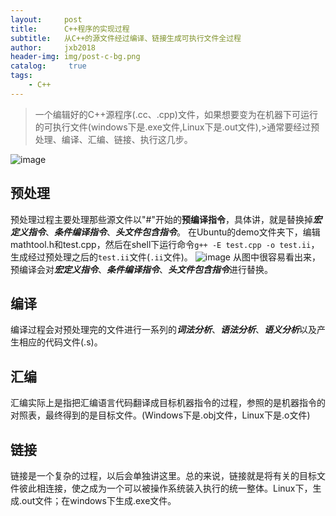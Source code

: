 ```yaml
---
layout:     post
title:      C++程序的实现过程
subtitle:   从C++的源文件经过编译、链接生成可执行文件全过程
author:     jxb2018
header-img: img/post-c-bg.png
catalog: 	 true
tags:
    - C++
---
```

>一个编辑好的C++源程序(.cc、.cpp)文件，如果想要变为在机器下可运行的可执行文件(windows下是.exe文件,Linux下是.out文件),>通常要经过预处理、编译、汇编、链接、执行这几步。

![image](https://jxb2018.github.io/img/post-c.jpg)
## 预处理
预处理过程主要处理那些源文件以"#"开始的**预编译指令**，具体讲，就是替换掉***宏定义指令***、***条件编译指令***、***头文件包含指令***。
在Ubuntu的demo文件夹下，编辑mathtool.h和test.cpp，然后在shell下运行命令```g++ -E test.cpp -o test.ii```，生成经过预处理之后的```test.ii```文件(```.ii```文件)。
![image](https://jxb2018.github.io/img/post-c-2.jpg)
从图中很容易看出来，预编译会对***宏定义指令***、***条件编译指令***、***头文件包含指令***进行替换。

## 编译
编译过程会对预处理完的文件进行一系列的***词法分析***、***语法分析***、***语义分析***以及产生相应的代码文件(.s)。
## 汇编
汇编实际上是指把汇编语言代码翻译成目标机器指令的过程，参照的是机器指令的对照表，最终得到的是目标文件。(Windows下是.obj文件，Linux下是.o文件)
## 链接
链接是一个复杂的过程，以后会单独讲这里。总的来说，链接就是将有关的目标文件彼此相连接，使之成为一个可以被操作系统装入执行的统一整体。Linux下，生成.out文件；在windows下生成.exe文件。

      

        
      